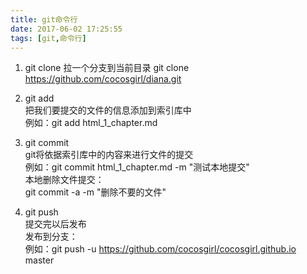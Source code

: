 ```yaml
---
title: git命令行  
date: 2017-06-02 17:25:55
tags: [git,命令行]
---
```


1. git clone
拉一个分支到当前目录
git clone https://github.com/cocosgirl/diana.git

2. git add  
把我们要提交的文件的信息添加到索引库中  
例如：git add html_1_chapter.md

3. git commit   
git将依据索引库中的内容来进行文件的提交  
例如：git commit html_1_chapter.md -m "测试本地提交"  
本地删除文件提交：  
git commit -a -m "删除不要的文件"

4. git push  
提交完以后发布  
发布到分支：  
例如：git push -u https://github.com/cocosgirl/cocosgirl.github.io master  